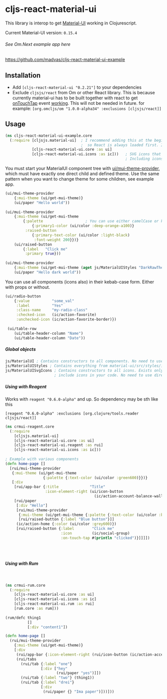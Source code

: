 # cljs-react-material-ui

This library is interop to get [Material-UI](http://www.material-ui.com/#/) working in Clojurescript.

Current Material-UI version: `0.15.4`

###### See Om.Next example app here 
https://github.com/madvas/cljs-react-material-ui-example

## Installation
- Add `[cljs-react-material-ui "0.2.21"]` to your dependencies
- Exclude `cljsjs/react` from Om or other React library.
This is because currently material-ui has to be built together with react to get [onTouchTap](http://www.material-ui.com/#/get-started/installation) event [working](http://stackoverflow.com/questions/29881439/react-tap-events-and-material-ui). This will not be needed in future.
for example: `[org.omcljs/om "1.0.0-alpha34" :exclusions [cljsjs/react]]`

## Usage

  ```clojure
  (ns cljs-react-material-ui-example.core
    (:require [cljsjs.material-ui]  ; I recommend adding this at the beginning of core file
                                    ;  so React is always loaded first. It's not always needed
              [cljs-react-material-ui.core :as ui]
              [cljs-react-material-ui.icons :as ic]))   ; SVG icons that comes with MaterialUI
                                                        ; Including icons is not required
  ```

You must start your MaterialUI component tree with [ui/mui-theme-provider](http://www.material-ui.com/v0.15.0-beta.2/#/customization/themes), which must have exactly one direct child and defined theme. Use the same pattern when you want to change theme for some children, see example app.
```clojure
(ui/mui-theme-provider
    {:mui-theme (ui/get-mui-theme)}
    (ui/paper "Hello world"))
    
(ui/mui-theme-provider 
    {:mui-theme (ui/get-mui-theme 
        {:palette                   ; You can use either camelCase or kebab-case
            {:primary1-color (ui/color :deep-orange-a100)} 
         :raised-button 
            {:primary-text-color (ui/color :light-black) 
             :font-weight 200}})}
    (ui/raised-button
        {:label   "Click me"
         :primary true}))
         
(ui/mui-theme-provider
    {:mui-theme (ui/get-mui-theme (aget js/MaterialUIStyles "DarkRawTheme"))}
    (ui/paper "Hello dark world"))
```

You can use all components (icons also) in their kebab-case form. Either with props or without.
```clojure
(ui/radio-button
    {:value          "some_val"
     :label          "Yes"
     :class-name     "my-radio-class"
     :checked-icon   (ic/action-favorite)
     :unchecked-icon (ic/action-favorite-border)})
     
 (ui/table-row
    (ui/table-header-column "Name")
    (ui/table-header-column "Date"))
```

##### Global objects
```clojure
js/MaterialUI ; Contains constructors to all components. No need to use directly.
js/MaterialUIStyles ; Contains everything from material-ui/src/styles/index.js
js/MaterialUISvgIcons ; Contains constructors to all icons. Exists only when you
                      ; include icons in your code. No need to use directly.
```

##### Using with Reagent
Works with `reagent "0.6.0-alpha"` and up. So dependency may be sth like this

`[reagent "0.6.0-alpha" :exclusions [org.clojure/tools.reader cljsjs/react]]`
```clojure
(ns crmui-reagent.core
  (:require
    [cljsjs.material-ui]
    [cljs-react-material-ui.core :as ui]
    [cljs-react-material-ui.reagent :as rui]
    [cljs-react-material-ui.icons :as ic]))
    
; Example with various components
(defn home-page []
  [rui/mui-theme-provider
   {:mui-theme (ui/get-mui-theme
                 {:palette {:text-color (ui/color :green600)}})}
   [:div
    [rui/app-bar {:title              "Title"
                  :icon-element-right (ui/icon-button
                                        (ic/action-account-balance-wallet))}]
    [rui/paper
     [:div "Hello"]
     [rui/mui-theme-provider
      {:mui-theme (ui/get-mui-theme {:palette {:text-color (ui/color :blue200)}})}
      [rui/raised-button {:label "Blue button"}]]
     (ic/action-home {:color (ui/color :grey600)})
     [rui/raised-button {:label        "Click me"
                         :icon         (ic/social-group)
                         :on-touch-tap #(println "clicked")}]]]])
    
```
&nbsp;
##### Using with Rum
&nbsp;
```clojure
(ns crmui-rum.core
  (:require
    [cljs-react-material-ui.core :as ui]
    [cljs-react-material-ui.icons :as ic]
    [cljs-react-material-ui.rum :as rui]
    [rum.core :as rum]))
    
(rum/defc thing1
          []
          [:div "content1"])

(defn home-page []
  (rui/mui-theme-provider
    {:mui-theme (ui/get-mui-theme)}
    [:div
     (rui/app-bar {:icon-element-right (rui/icon-button (ic/action-accessibility))})
     (rui/tabs
       (rui/tab {:label "one"}
                [:div ["hey"
                       (rui/paper "yes")]])
       (rui/tab {:label "two"} (thing1))
       (rui/tab {:label "drei"}
                [:div
                 (rui/paper {} "Ima paper")]))]))
    
```


